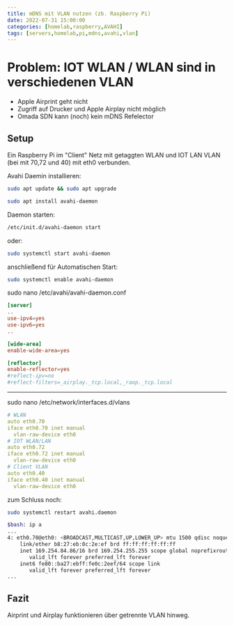 ```yaml
---
title: mDNS mit VLAN nutzen (zb. Raspberry Pi)
date: 2022-07-31 15:00:00
categories: [homelab,raspberry,AVAHI]
tags: [servers,homelab,pi,mdns,avahi,vlan]
---
```


# Problem: IOT WLAN / WLAN sind in verschiedenen VLAN

- Apple Airprint geht nicht
- Zugriff auf Drucker und Apple Airplay nicht möglich
- Omada SDN kann (noch) kein mDNS Refelector

## Setup

Ein Raspberry Pi im "Client" Netz mit getaggten WLAN und IOT LAN VLAN (bei mit 70,72 und 40) mit eth0 verbunden.

Avahi Daemin installieren:
```bash
sudo apt update && sudo apt upgrade

sudo apt install avahi-daemon
```

Daemon starten:
```bash
/etc/init.d/avahi-daemon start
```
oder:
```bash
sudo systemctl start avahi-daemon
```
anschließend für Automatischen Start:
```bash
sudo systemctl enable avahi-daemon
```
sudo nano /etc/avahi/avahi-daemon.conf
```conf
[server]
..
use-ipv4=yes
use-ipv6=yes
..

[wide-area]
enable-wide-area=yes

[reflector]
enable-reflector=yes
#reflect-ipv=no
#reflect-filters=_airplay._tcp.local,_raop._tcp.local

```
---
sudo nano /etc/network/interfaces.d/vlans
```yml
# WLAN
auto eth0.70
iface eth0.70 inet manual
  vlan-raw-device eth0
# IOT WLAN/LAN
auto eth0.72
iface eth0.72 inet manual
  vlan-raw-device eth0
# Client VLAN
auto eth0.40
iface eth0.40 inet manual
  vlan-raw-device eth0
```

zum Schluss noch:
```bash
sudo systemctl restart avahi.daemon
```

```bash
$bash: ip a
...
4: eth0.70@eth0: <BROADCAST,MULTICAST,UP,LOWER_UP> mtu 1500 qdisc noqueue state UP group default qlen 1000
    link/ether b8:27:eb:0c:2e:ef brd ff:ff:ff:ff:ff:ff
    inet 169.254.84.86/16 brd 169.254.255.255 scope global noprefixroute eth0.70
       valid_lft forever preferred_lft forever
    inet6 fe80::ba27:ebff:fe0c:2eef/64 scope link 
       valid_lft forever preferred_lft forever
...
```
## Fazit
Airprint und Airplay funktionieren über getrennte VLAN hinweg.